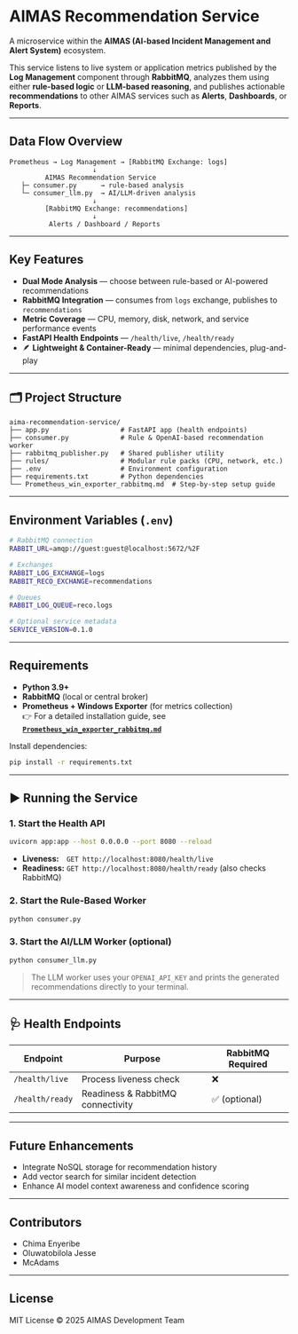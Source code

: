 # AIMAS Recommendation Service

A microservice within the **AIMAS (AI-based Incident Management and Alert System)** ecosystem.  

This service listens to live system or application metrics published by the **Log Management** component through **RabbitMQ**, analyzes them using either **rule-based logic** or **LLM-based reasoning**, and publishes actionable **recommendations** to other AIMAS services such as **Alerts**, **Dashboards**, or **Reports**.

---

## Data Flow Overview

```
Prometheus → Log Management → [RabbitMQ Exchange: logs]
                     ↓
         AIMAS Recommendation Service
   ├─ consumer.py      → rule-based analysis
   └─ consumer_llm.py  → AI/LLM-driven analysis
                     ↓
         [RabbitMQ Exchange: recommendations]
                     ↓
          Alerts / Dashboard / Reports
```

---

## Key Features

- **Dual Mode Analysis** — choose between rule-based or AI-powered recommendations  
- **RabbitMQ Integration** — consumes from `logs` exchange, publishes to `recommendations`  
- **Metric Coverage** — CPU, memory, disk, network, and service performance events  
- **FastAPI Health Endpoints** — `/health/live`, `/health/ready`  
- 🪶 **Lightweight & Container-Ready** — minimal dependencies, plug-and-play  

---

## 🗂️ Project Structure

```
aima-recommendation-service/
├── app.py                  # FastAPI app (health endpoints)
├── consumer.py             # Rule & OpenAI-based recommendation worker
├── rabbitmq_publisher.py   # Shared publisher utility
├── rules/                  # Modular rule packs (CPU, network, etc.)
├── .env                    # Environment configuration
├── requirements.txt        # Python dependencies
└── Prometheus_win_exporter_rabbitmq.md  # Step-by-step setup guide
```

---

## Environment Variables (`.env`)

```bash
# RabbitMQ connection
RABBIT_URL=amqp://guest:guest@localhost:5672/%2F

# Exchanges
RABBIT_LOG_EXCHANGE=logs
RABBIT_RECO_EXCHANGE=recommendations

# Queues
RABBIT_LOG_QUEUE=reco.logs

# Optional service metadata
SERVICE_VERSION=0.1.0
```

---

## Requirements

- **Python 3.9+**
- **RabbitMQ** (local or central broker)
- **Prometheus + Windows Exporter** (for metrics collection)  
  👉 For a detailed installation guide, see  
  **[`Prometheus_win_exporter_rabbitmq.md`](Prometheus_win_exporter_rabbitmq.md)**

Install dependencies:

```bash
pip install -r requirements.txt
```

---

## ▶️ Running the Service

### 1. Start the Health API

```bash
uvicorn app:app --host 0.0.0.0 --port 8080 --reload
```

- **Liveness:** `GET http://localhost:8080/health/live`  
- **Readiness:** `GET http://localhost:8080/health/ready` (also checks RabbitMQ)

### 2. Start the Rule-Based Worker

```bash
python consumer.py
```

### 3. Start the AI/LLM Worker (optional)

```bash
python consumer_llm.py
```

> The LLM worker uses your `OPENAI_API_KEY` and prints the generated recommendations directly to your terminal.

---

## 🩺 Health Endpoints

| Endpoint | Purpose | RabbitMQ Required |
|-----------|----------|------------------|
| `/health/live` | Process liveness check | ❌ |
| `/health/ready` | Readiness & RabbitMQ connectivity | ✅ (optional) |

---

## Future Enhancements

- Integrate NoSQL storage for recommendation history  
- Add vector search for similar incident detection  
- Enhance AI model context awareness and confidence scoring  

---

## Contributors
- Chima Enyeribe  
- Oluwatobilola Jesse  
- McAdams  

---

## License
MIT License © 2025 AIMAS Development Team  
